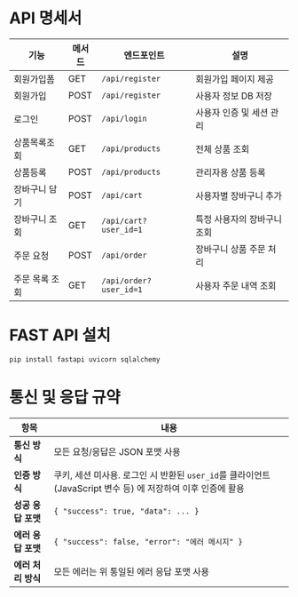 

# API 명세서

| 기능           | 메서드 | 엔드포인트             | 설명                        |
| -------------- | ------ | ---------------------- | --------------------------- |
| 회원가입폼     | GET    | `/api/register`        | 회원가입 페이지 제공        |
| 회원가입       | POST   | `/api/register`        | 사용자 정보 DB 저장         |
| 로그인         | POST   | `/api/login`           | 사용자 인증 및 세션 관리    |
| 상품목록조회   | GET    | `/api/products`        | 전체 상품 조회              |
| 상품등록       | POST   | `/api/products`        | 관리자용 상품 등록          |
| 장바구니 담기  | POST   | `/api/cart`            | 사용자별 장바구니 추가      |
| 장바구니 조회  | GET    | `/api/cart?user_id=1`  | 특정 사용자의 장바구니 조회 |
| 주문 요청      | POST   | `/api/order`           | 장바구니 상품 주문 처리     |
| 주문 목록 조회 | GET    | `/api/order?user_id=1` | 사용자 주문 내역 조회       |


# FAST API 설치
```
pip install fastapi uvicorn sqlalchemy
```

# 통신 및 응답 규약

| 항목       | 내용 |
|------------|------|
| **통신 방식** | 모든 요청/응답은 JSON 포맷 사용 |
| **인증 방식** | 쿠키, 세션 미사용. 로그인 시 반환된 `user_id`를 클라이언트 (JavaScript 변수 등) 에 저장하여 이후 인증에 활용 |
| **성공 응답 포맷** | `{ "success": true, "data": ... }` |
| **에러 응답 포맷** | `{ "success": false, "error": "에러 메시지" }` |
| **에러 처리 방식** | 모든 에러는 위 통일된 에러 응답 포맷 사용 |
